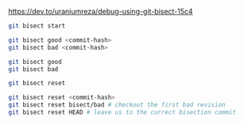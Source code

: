 https://dev.to/uraniumreza/debug-using-git-bisect-15c4

```sh
git bisect start

git bisect good <commit-hash>
git bisect bad <commit-hash>

git bisect good
git bisect bad

git bisect reset

git bisect reset <commit-hash>
git bisect reset bisect/bad # checkout the first bad revision
git bisect reset HEAD # leave us to the currect bisection commit
```

